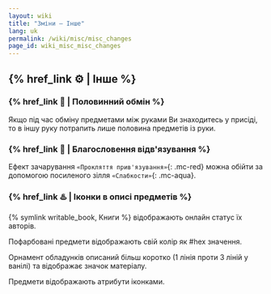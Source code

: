 ```yaml
---
layout: wiki
title: "Зміни — Інше"
lang: uk
permalink: /wiki/misc/misc_changes
page_id: wiki_misc_misc_changes
---
```


## {% href_link ⚙️ | Інше %}

### {% href_link 🙌 | Половинний обмін %}
Якщо під час обміну предметами між руками Ви знаходитесь у присіді, то в іншу руку потрапить лише половина предметів із руки.

### {% href_link 🎩 | Благословення відв'язування %}
Ефект зачарування `«Прокляття прив'язування»`{: .mc-red} можна обійти за допомогою посиленого зілля `«Слабкости»`{: .mc-aqua}.

### {% href_link ♨️ | Іконки в описі предметів %}
{% symlink writable_book, Книги %} відображають онлайн статус їх авторів.

Пофарбовані предмети відображають свій колір як #hex значення.

Орнамент обладунків описаний більш коротко (1 лінія проти 3 ліній у ванілі) та відображає значок матеріалу.

Предмети відображають атрибути іконками.
